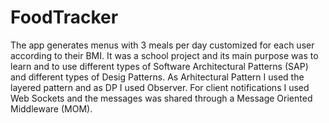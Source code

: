 # FoodTracker
The app generates menus with 3 meals per day customized for each user according to their BMI. It was a school project and its main purpose was to learn and to use different types of Software Architectural Patterns (SAP) and different types of Desig Patterns. As Arhitectural Pattern I used the layered pattern and as DP I used Observer. For client notifications I used Web Sockets and the messages was shared through a Message Oriented Middleware (MOM). 

